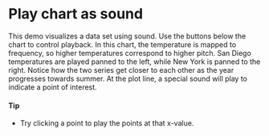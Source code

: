 # Play chart as sound
This demo visualizes a data set using sound. Use the buttons below the chart to control playback.
In this chart, the temperature is mapped to frequency, so higher temperatures correspond to higher pitch.
San Diego temperatures are played panned to the left, while New York is panned to the right.
Notice how the two series get closer to each other as the year progresses towards summer.
At the plot line, a special sound will play to indicate a point of interest.

####  Tip
- Try clicking a point to play the points at that x-value.
